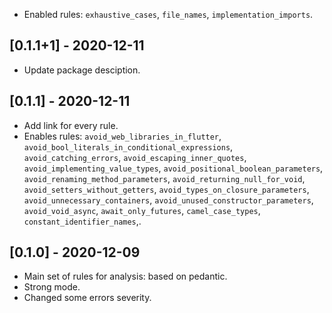 * Enabled rules: `exhaustive_cases`, `file_names`, `implementation_imports`.

## [0.1.1+1] - 2020-12-11

* Update package desciption.

## [0.1.1] - 2020-12-11

* Add link for every rule.
* Enables rules: `avoid_web_libraries_in_flutter`, `avoid_bool_literals_in_conditional_expressions`, `avoid_catching_errors`, 
`avoid_escaping_inner_quotes`, `avoid_implementing_value_types`, `avoid_positional_boolean_parameters`, `avoid_renaming_method_parameters`, 
`avoid_returning_null_for_void`, `avoid_setters_without_getters`, `avoid_types_on_closure_parameters`, `avoid_unnecessary_containers`,
`avoid_unused_constructor_parameters`, `avoid_void_async`, `await_only_futures`, `camel_case_types`, `constant_identifier_names`,.

## [0.1.0] - 2020-12-09

* Main set of rules for analysis: based on pedantic.
* Strong mode.
* Changed some errors severity.
